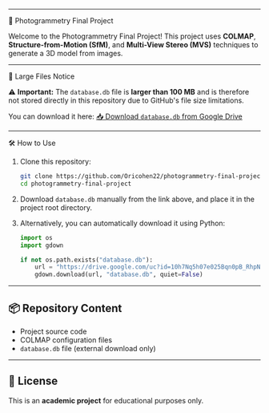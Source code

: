

---

 📸 Photogrammetry Final Project

Welcome to the Photogrammetry Final Project!
This project uses **COLMAP**, **Structure-from-Motion (SfM)**, and **Multi-View Stereo (MVS)** techniques to generate a 3D model from images.

---

 📂 Large Files Notice

⚠️ **Important:**
The `database.db` file is **larger than 100 MB** and is therefore not stored directly in this repository due to GitHub's file size limitations.

You can download it here:
[📥 Download `database.db` from Google Drive](https://drive.google.com/uc?id=10h7Nq5h07e025Bqn0pB_RhpNohMoSMOY&export=download)

---

 🛠️ How to Use

1. Clone this repository:

   ```bash
   git clone https://github.com/Oricohen22/photogrammetry-final-project.git
   cd photogrammetry-final-project
   ```

2. Download `database.db` manually from the link above, and place it in the project root directory.

3. Alternatively, you can automatically download it using Python:

   ```python
   import os
   import gdown

   if not os.path.exists("database.db"):
       url = "https://drive.google.com/uc?id=10h7Nq5h07e025Bqn0pB_RhpNohMoSMOY&export=download"
       gdown.download(url, "database.db", quiet=False)
   ```

---

## 📦 Repository Content

* Project source code
* COLMAP configuration files
* `database.db` file (external download only)

---

## 📑 License

This is an **academic project** for educational purposes only.

